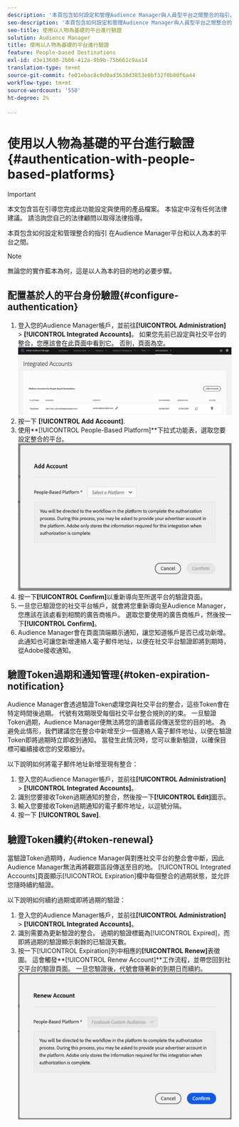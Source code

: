 ```yaml
---
description: '本頁包含如何設定和管理Audience Manager與人員型平台之間整合的指引。 '
seo-description: '本頁包含如何設定和管理Audience Manager與人員型平台之間整合的指引。 '
seo-title: 使用以人物為基礎的平台進行驗證
solution: Audience Manager
title: 使用以人物為基礎的平台進行驗證
feature: People-based Destinations
exl-id: d3e136d0-2b06-412a-9b9b-75b661c9aa14
translation-type: tm+mt
source-git-commit: fe01ebac8c0d0ad3630d3853e0bf32f0b00f6a44
workflow-type: tm+mt
source-wordcount: '550'
ht-degree: 2%

---
```


# 使用以人物為基礎的平台進行驗證 {#authentication-with-people-based-platforms}

>[!IMPORTANT]
>本文包含旨在引導您完成此功能設定與使用的產品檔案。 本協定中沒有任何法律建議。 請洽詢您自己的法律顧問以取得法律指導。

本頁包含如何設定和管理整合的指引
在Audience Manager平台和以人為本的平台之間。

>[!NOTE]
>無論您的實作藍本為何，這是以人為本的目的地的必要步驟。

## 配置基於人的平台身份驗證{#configure-authentication}

1. 登入您的Audience Manager帳戶，並前往&#x200B;**[!UICONTROL Administration]** > **[!UICONTROL Integrated Accounts]**。 如果您先前已設定與社交平台的整合，您應該會在此頁面中看到它。 否則，頁面為空。
   ![以人為本的整合](assets/pbd-config.png)
2. 按一下 **[!UICONTROL Add Account]**.
3. 使用&#x200B;**[!UICONTROL People-Based Platform]**下拉式功能表，選取您要設定整合的平台。
   ![以人為本的平台](assets/pbd-add.png)
4. 按一下&#x200B;**[!UICONTROL Confirm]**&#x200B;以重新導向至所選平台的驗證頁面。
5. 一旦您已驗證您的社交平台帳戶，就會將您重新導向至Audience Manager，您應該在該處看到相關的廣告商帳戶。 選取您要使用的廣告商帳戶，然後按一下&#x200B;**[!UICONTROL Confirm]**。
6. Audience Manager會在頁面頂端顯示通知，讓您知道帳戶是否已成功新增。 此通知也可讓您新增連絡人電子郵件地址，以便在社交平台驗證即將到期時，從Adobe接收通知。

## 驗證Token過期和通知管理{#token-expiration-notification}

Audience Manager會透過驗證Token處理您與社交平台的整合，這些Token會在特定時間後過期。 代號有效期限受每個社交平台整合規則的約束。 一旦驗證Token過期，Audience Manager便無法將您的讀者區段傳送至您的目的地。 為避免此情形，我們建議您在整合中新增至少一個連絡人電子郵件地址，以便在驗證Token即將過期時立即收到通知。 當發生此情況時，您可以重新驗證，以確保目標可繼續接收您的受眾細分。

以下說明如何將電子郵件地址新增至現有整合：

1. 登入您的Audience Manager帳戶，並前往&#x200B;**[!UICONTROL Administration]** > **[!UICONTROL Integrated Accounts]**。
1. 識別您要接收Token過期通知的整合，然後按一下&#x200B;**[!UICONTROL Edit]**&#x200B;圖示。
1. 輸入您要接收Token過期通知的電子郵件地址，以逗號分隔。
1. 按一下 **[!UICONTROL Save]**.

## 驗證Token續約{#token-renewal}

當驗證Token過期時，Audience Manager與對應社交平台的整合會中斷，因此Audience Manager無法再將觀眾區段傳送至目的地。 [!UICONTROL Integrated Accounts]頁面顯示[!UICONTROL Expiration]欄中每個整合的過期狀態，並允許您隨時續約驗證。

以下說明如何續約過期或即將過期的驗證：
1. 登入您的Audience Manager帳戶，並前往&#x200B;**[!UICONTROL Administration]** > **[!UICONTROL Integrated Accounts]**。
1. 識別需要為更新驗證的整合。 過期的驗證標籤為[!UICONTROL Expired]，而即將過期的驗證顯示剩餘的已驗證天數。
1. 按一下[!UICONTROL Expiration]列中相應的&#x200B;**[!UICONTROL Renew]**&#x200B;表徵圖。 這會觸發&#x200B;**[!UICONTROL Renew Account]**工作流程，並帶您回到社交平台的驗證頁面。 一旦您驗證後，代號會隨著新的到期日而續約。
   ![pbd-續約](assets/pbd-renew.png)
